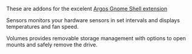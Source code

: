 These are addons for the excelent [Argos Gnome Shell extension](https://extensions.gnome.org/extension/1176/argos/)

Sensors monitors your hardware sensors in set intervals and displays temperatures and fan speed.

Volumes provides removable storage management with options to open mounts and safely remove the drive.
